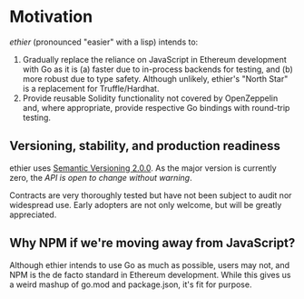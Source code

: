# Motivation

_ethier_ (pronounced "easier" with a lisp) intends to:

1. Gradually replace the reliance on JavaScript in Ethereum development with Go
   as it is (a) faster due to in-process backends for testing, and (b) more
   robust due to type safety. Although unlikely, ethier's "North Star" is a
   replacement for Truffle/Hardhat.
2. Provide reusable Solidity functionality not covered by OpenZeppelin and,
   where appropriate, provide respective Go bindings with round-trip testing.

## Versioning, stability, and production readiness

ethier uses [Semantic Versioning 2.0.0](https://semver.org). As the major
version is currently zero, the _API is open to change without warning_.

Contracts are very thoroughly tested but have not been subject to audit nor
widespread use. Early adopters are not only welcome, but will be greatly
appreciated.

## Why NPM if we're moving away from JavaScript?

Although ethier intends to use Go as much as possible, users may not, and NPM
is the de facto standard in Ethereum development. While this gives us a weird
mashup of go.mod and package.json, it's fit for purpose.